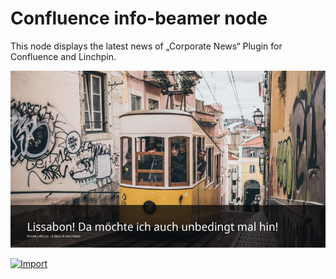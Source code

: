 # Confluence info-beamer node

This node displays the latest news of „Corporate News“ Plugin for
Confluence and Linchpin.

![Example content from demonstration.linchpin-intranet.com](example.png)


[![Import](https://cdn.infobeamer.com/s/img/import.png)](https://info-beamer.com/use?url=https://github.com/seibert-media/confluence-info-beamer)
